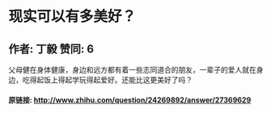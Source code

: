 # 现实可以有多美好？
## 作者: 丁毅  赞同: 6
父母健在身体健康，身边和远方都有着一些志同道合的朋友，一辈子的爱人就在身边，吃得起饭上得起学玩得起爱好。还能比这更美好了吗？

#### 原链接: http://www.zhihu.com/question/24269892/answer/27369629